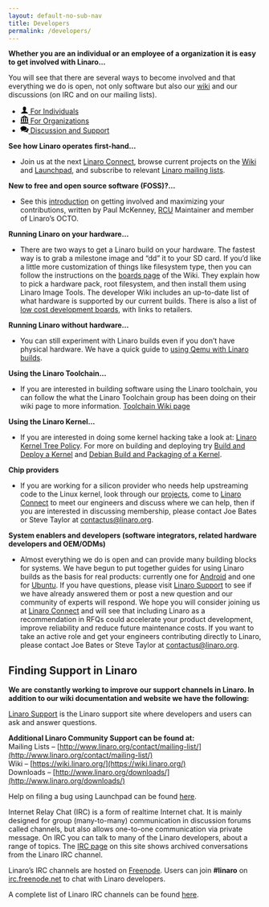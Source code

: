 ```yaml
---
layout: default-no-sub-nav
title: Developers
permalink: /developers/
---
```

**Whether you are an individual or an employee of a organization it is easy to get involved with Linaro…**

You will see that there are several ways to become involved and that everything we do is open, not only software but also our [wiki](http://wiki.linaro.org/FrontPage) and our discussions (on IRC and on our mailing lists).

<ul class="nav nav-tabs" role="tablist" id="tabbed_nav">

  <li role="presentation" class="active">
    <a href="#individuals" role="tab" data-toggle="tab">
        <svg class="mk-svg-icon small" data-name="mk-moon-user" data-cacheid="icon-59a7eb5b217bb" style=" height:16px; width: 16px; " xmlns="http://www.w3.org/2000/svg" viewBox="0 0 512 512"><path d="M311.413 351.368c-11.055-1.759-11.307-32.157-11.307-32.157s32.484-32.158 39.564-75.401c19.045 0 30.809-45.973 11.761-62.148.795-17.027 24.48-133.662-95.431-133.662s-96.225 116.635-95.432 133.662c-19.047 16.175-7.285 62.148 11.761 62.148 7.079 43.243 39.564 75.401 39.564 75.401s-.252 30.398-11.307 32.157c-35.61 5.666-168.586 64.317-168.586 128.632h448c0-64.315-132.976-122.966-168.587-128.632z"></path></svg> For Individuals
    </a>
  </li>

  <li role="presentation">
    <a href="#organizations" role="tab" data-toggle="tab">
        <svg class="mk-svg-icon small" data-name="mk-moon-library-2" data-cacheid="icon-59a7eb5b21ebf" style=" height:16px; width: 16px; " xmlns="http://www.w3.org/2000/svg" viewBox="0 0 512 512"><path d="M256 0l-256 160h512l-256-160zm144 192l16 32v192h64v-192l16-32h-96zm-128 0l16 32v192h64v-192l16-32h-96zm-128 0l16 32v192h64v-192l16-32h-96zm-128 0l16 32v192h64v-192l16-32h-96zm0 256l-16 64h512l-16-64h-480zm272-352c0 17.673-14.327 32-32 32-17.673 0-32-14.327-32-32s14.327-32 32-32c17.673 0 32 14.327 32 32z"></path></svg> For Organizations
    </a>
  </li>

  <li role="presentation">
    <a href="#support" role="tab" data-toggle="tab">
        <svg class="mk-svg-icon small" data-name="mk-icon-comments" data-cacheid="icon-59a7eb5b222e2" style=" height:16px; width: 16px; " xmlns="http://www.w3.org/2000/svg" viewBox="0 0 1792 1792"><path d="M1408 768q0 139-94 257t-256.5 186.5-353.5 68.5q-86 0-176-16-124 88-278 128-36 9-86 16h-3q-11 0-20.5-8t-11.5-21q-1-3-1-6.5t.5-6.5 2-6l2.5-5 3.5-5.5 4-5 4.5-5 4-4.5q5-6 23-25t26-29.5 22.5-29 25-38.5 20.5-44q-124-72-195-177t-71-224q0-139 94-257t256.5-186.5 353.5-68.5 353.5 68.5 256.5 186.5 94 257zm384 256q0 120-71 224.5t-195 176.5q10 24 20.5 44t25 38.5 22.5 29 26 29.5 23 25q1 1 4 4.5t4.5 5 4 5 3.5 5.5l2.5 5 2 6 .5 6.5-1 6.5q-3 14-13 22t-22 7q-50-7-86-16-154-40-278-128-90 16-176 16-271 0-472-132 58 4 88 4 161 0 309-45t264-129q125-92 192-212t67-254q0-77-23-152 129 71 204 178t75 230z"></path></svg> Discussion and Support
    </a>
  </li>

</ul>


<div class="tab-content" id="tabbed_nav_content">
<div role="tabpanel" class="tab-pane tab-pane-legal active" id="individuals" markdown="1">

**See how Linaro operates first-hand…**

*   Join us at the next [Linaro Connect](http://connect.linaro.org/), browse current projects on the [Wiki](https://wiki.linaro.org/) and [Launchpad](https://launchpad.net/linaro), and subscribe to relevant [Linaro mailing lists](http://lists.linaro.org/mailman/listinfo).

**New to free and open source software (FOSS)?…**

*   See this [introduction](/blog/make-positive-difference-foss-project/) on getting involved and maximizing your contributions, written by Paul McKenney, [RCU](http://www.rdrop.com/users/paulmck/RCU/ "Introduction to RCU") Maintainer and member of Linaro’s OCTO.

**Running Linaro on your hardware…**

*   There are two ways to get a Linaro build on your hardware. The fastest way is to grab a milestone image and “dd” it to your SD card. If you’d like a little more customization of things like filesystem type, then you can follow the instructions on the [boards page](https://wiki.linaro.org/Boards) of the Wiki. They explain how to pick a hardware pack, root filesystem, and then install them using Linaro Image Tools. The developer Wiki includes an up-to-date list of what hardware is supported by our current builds. There is also a list of [low cost development boards](http://wiki.linaro.org/Boards), with links to retailers.

**Running Linaro without hardware…**

*   You can still experiment with Linaro builds even if you don’t have physical hardware. We have a quick guide to [using Qemu with Linaro builds](https://wiki.linaro.org/Resources/HowTo/Qemu).

**Using the Linaro Toolchain…**

*   If you are interested in building software using the Linaro toolchain, you can follow the what the Linaro Toolchain group has been doing on their wiki page to more information. [Toolchain Wiki page](https://wiki.linaro.org/WorkingGroups/ToolChain)

**Using the Linaro Kernel…**

*   If you are interested in doing some kernel hacking take a look at: [Linaro Kernel Tree Policy](http://wiki.linaro.org/Platform/DevPlatform/LinuxLinaroKernelTreeProcess). For more on building and deploying try [Build and Deploy a Kernel](https://wiki.linaro.org/Resources/HowTo/KernelDeploy) and [Debian Build and Packaging of a Kernel](https://wiki.linaro.org/Resources/HowTo/PackageYourOwnKernel).
</div>



<div role="tabpanel" class="tab-pane tab-pane-legal" id="organizations" markdown="1">

**Chip providers**

*   If you are working for a silicon provider who needs help upstreaming code to the Linux kernel, look through our [projects](https://blueprints.launchpad.net/linaro "Linaro projects on Launchpad"), come to [Linaro Connect](http://connect.linaro.org/ "Linaro Connect event") to meet our engineers and discuss where we can help, then if you are interested in discussing membership, please contact Joe Bates or Steve Taylor at [contactus@linaro.org](mailto:contactus@linaro.org).

**System enablers and developers (software integrators, related hardware developers and OEM/ODMs)**

*   Almost everything we do is open and can provide many building blocks for systems. We have begun to put together guides for using Linaro builds as the basis for real products: currently one for [Android](https://wiki.linaro.org/LinaroForProductBuilders/Android "Linaro for Android product builders") and one for [Ubuntu](https://wiki.linaro.org/LinaroForProductBuilders/Ubuntu "Linaro for Ubuntu products builders"). If you have questions, please visit [Linaro Support](https://support.linaro.org/home "Linaro support") to see if we have already answered them or post a new question and our community of experts will respond. We hope you will consider joining us at [Linaro Connect](http://connect.linaro.org/ "Linaro Connect event") and will see that including Linaro as a recommendation in RFQs could accelerate your product development, improve reliability and reduce future maintenance costs. If you want to take an active role and get your engineers contributing directly to Linaro, please contact Joe Bates or Steve Taylor at [contactus@linaro.org](mailto:contactus@linaro.org).

</div>



<div role="tabpanel" class="tab-pane tab-pane-legal" id="support" markdown="1">


## Finding Support in Linaro

**We are constantly working to improve our support channels in Linaro. In addition to our wiki documentation and website we have the following:**

[Linaro Support](http://linaro.zendesk.com/) is the Linaro support site where developers and users can ask and answer questions.

**Additional Linaro Community Support can be found at:**  
Mailing Lists – [http://www.linaro.org/contact/mailing-list/](http://www.linaro.org/contact/mailing-list/)  
Wiki – [https://wiki.linaro.org/](https://wiki.linaro.org/)  
Downloads – [http://www.linaro.org/downloads/](http://www.linaro.org/downloads/)

Help on filing a bug using Launchpad can be found [here](https://wiki.linaro.org/Resources/HowTo/LoggingABug).

Internet Relay Chat (IRC) is a form of realtime Internet chat. It is mainly designed for group (many-to-many) communication in discussion forums called channels, but also allows one-to-one communication via private message. On IRC you can talk to many of the Linaro developers, about a range of topics. The [IRC page](http://irclogs.linaro.org/ "Linaro IRC logs") on this site shows archived conversations from the Linaro IRC channel.

Linaro’s IRC channels are hosted on [Freenode](http://freenode.net/). Users can join **#linaro** on [irc.freenode.net](http://irc.freenode.net/) to chat with Linaro developers.

A complete list of Linaro IRC channels can be found [here](https://wiki.linaro.org/GettingInvolved/IRC).

</div>

</div>
